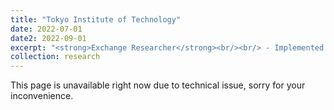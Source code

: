 ```yaml
---
title: "Tokyo Institute of Technology"
date: 2022-07-01
date2: 2022-09-01
excerpt: "<strong>Exchange Researcher</strong><br/><br/> - Implemented formation control and control barrier function (CBF) to synchronize drone swarm while interacting with human. <br/> - Developed a virtual reality interface using Unity to receive command execution from human operator’s hand movement and receive feedback visualization through a head-mounted display. <br/> - Conducted individual research project under the supervision of Assoc. Prof. Takeshi Hatanaka. <br/> <img src='/images/about_images/tokyo8.gif' width='200' height='200'> <img src='/images/projects_images/tokyo6.jpg' width='250' height='250'>"
collection: research
---
```

This page is unavailable right now due to technical issue, sorry for your inconvenience.
